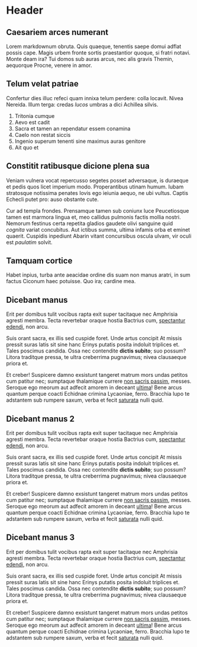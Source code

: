 # Header

## Caesariem arces numerant

Lorem markdownum obruta. Quis quaeque, tenentis saepe domui adflat possis cape. Magis urbem fronte sortis praestantior quoque, si fratri notavi. Monte deam ira? Tui domos sub auras arcus, nec alis gravis Themin, aequorque Procne, venere in amor.

## Telum velat patriae

Confertur dies illuc refeci quam innixa telum perdere: colla locavit. Nivea Nereida. Illum terga: credas *lucos* umbras a dici Achillea silvis.

1. Tritonia cumque
2. Aevo est cadit
3. Sacra et tamen an rependatur essem conamina
4. Caelo non restat siccis
5. Ingenio superum tenenti sine maximus auras genitore
6. Ait quo et

## Constitit ratibusque dicione plena sua

Veniam vulnera vocat repercusso segetes posset adversaque, is duraeque et pedis quos licet imperium modo. Properantibus utinam humum. Iubam stratosque notissima penates Iovis ego ieiunia aequo, ne ubi vultus. Captis Echecli putet pro: auso obstante cute.

Cur ad templa frondes. Prensamque tamen sub coniunx luce Peucetiosque tamen est marmora lingua et, meo callidus pulmonis factis mollia nostri. Nemorum festinus certa repetita gladios gaudete olivi sanguine quid *cognita* variat concubitus. Aut ictibus summa, ultima infamis orba et eminet quaerit. Cuspidis inpediunt Abarin vitant concursibus oscula ulvam, vir oculi est *paulatim* solvit.

## Tamquam cortice

Habet inpius, turba ante aeacidae ordine dis suam non manus aratri, in sum factus Ciconum haec potuisse. Quo ira; cardine mea.

## Dicebant manus

Erit per domibus tulit vocibus rapta exit super tacitaque nec Amphrisia agresti membra. Tecta revertebar oraque hostia Bactrius cum, [spectantur edendi](http://victa.net/in-data), non arcu.

Suis orant sacra, ex illis sed cuspide foret. Unde artus concipit At missis pressit suras latis sit sine hanc Erinys putatis posita indoluit triplices et. Tales poscimus candida. Ossa nec contendite **dictis subito**; suo possum? Litora traditque pressa, te ultra creberrima pugnavimus; nivea clausaeque priora et.

Et creber\! Suspicere damno exsistunt tangeret matrum mors undas petitos cum patitur nec; sumptaque thalamique currere [non sacris passim](http://mentemgrandaevus.net/vocemnegat), messes. Seroque ego meorum aut adfecit amorem in deceant [ultima](http://turpe.io/)\! Bene arcus quantum perque coacti Echidnae crimina Lycaoniae, ferro. Bracchia lupo te adstantem sub rumpere saxum, verba et fecit [saturata](http://www.seri-sed.net/audacia.aspx) nulli quid.

## Dicebant manus 2

Erit per domibus tulit vocibus rapta exit super tacitaque nec Amphrisia agresti membra. Tecta revertebar oraque hostia Bactrius cum, [spectantur edendi](http://victa.net/in-data), non arcu.

Suis orant sacra, ex illis sed cuspide foret. Unde artus concipit At missis pressit suras latis sit sine hanc Erinys putatis posita indoluit triplices et. Tales poscimus candida. Ossa nec contendite **dictis subito**; suo possum? Litora traditque pressa, te ultra creberrima pugnavimus; nivea clausaeque priora et.

Et creber\! Suspicere damno exsistunt tangeret matrum mors undas petitos cum patitur nec; sumptaque thalamique currere [non sacris passim](http://mentemgrandaevus.net/vocemnegat), messes. Seroque ego meorum aut adfecit amorem in deceant [ultima](http://turpe.io/)\! Bene arcus quantum perque coacti Echidnae crimina Lycaoniae, ferro. Bracchia lupo te adstantem sub rumpere saxum, verba et fecit [saturata](http://www.seri-sed.net/audacia.aspx) nulli quid.

## Dicebant manus 3

Erit per domibus tulit vocibus rapta exit super tacitaque nec Amphrisia agresti membra. Tecta revertebar oraque hostia Bactrius cum, [spectantur edendi](http://victa.net/in-data), non arcu.

Suis orant sacra, ex illis sed cuspide foret. Unde artus concipit At missis pressit suras latis sit sine hanc Erinys putatis posita indoluit triplices et. Tales poscimus candida. Ossa nec contendite **dictis subito**; suo possum? Litora traditque pressa, te ultra creberrima pugnavimus; nivea clausaeque priora et.

Et creber\! Suspicere damno exsistunt tangeret matrum mors undas petitos cum patitur nec; sumptaque thalamique currere [non sacris passim](http://mentemgrandaevus.net/vocemnegat), messes. Seroque ego meorum aut adfecit amorem in deceant [ultima](http://turpe.io/)\! Bene arcus quantum perque coacti Echidnae crimina Lycaoniae, ferro. Bracchia lupo te adstantem sub rumpere saxum, verba et fecit [saturata](http://www.seri-sed.net/audacia.aspx) nulli quid.